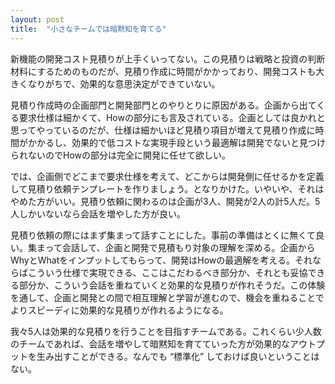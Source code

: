 ```yaml
---
layout: post
title:  "小さなチームでは暗黙知を育てる"
---
```

新機能の開発コスト見積りが上手くいってない。この見積りは戦略と投資の判断材料にするためのものだが、見積り作成に時間がかかっており、開発コストも大きくなりがちで、効果的な意思決定ができていない。

見積り作成時の企画部門と開発部門とのやりとりに原因がある。企画から出てくる要求仕様は細かくて、Howの部分にも言及されている。企画としては良かれと思ってやっているのだが、仕様は細かいほど見積り項目が増えて見積り作成に時間がかかるし、効果的で低コストな実現手段という最適解は開発でないと見つけられないのでHowの部分は完全に開発に任せて欲しい。

では、企画側でどこまで要求仕様を考えて、どこからは開発側に任せるかを定義して見積り依頼テンプレートを作りましょう。となりかけた。いやいや、それはやめた方がいい。見積り依頼に関わるのは企画が3人、開発が2人の計5人だ。5人しかいないなら会話を増やした方が良い。

見積り依頼の際にはまず集まって話すことにした。事前の準備はとくに無くて良い。集まって会話して、企画と開発で見積もり対象の理解を深める。企画からWhyとWhatをインプットしてもらって、開発はHowの最適解を考える。それならばこういう仕様で実現できる、ここはこだわるべき部分か、それとも妥協できる部分か、こういう会話を重ねていくと効果的な見積りが作れそうだ。この体験を通して、企画と開発との間で相互理解と学習が進むので、機会を重ねることでよりスピーディに効果的な見積りが作れるようになる。

我々5人は効果的な見積りを行うことを目指すチームである。これくらい少人数のチームであれば、会話を増やして暗黙知を育てていった方が効果的なアウトプットを生み出すことができる。なんでも “標準化” しておけば良いということはない。